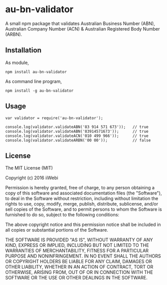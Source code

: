 au-bn-validator
===============

A small npm package that validates Australian Business Number (ABN), Australian Company Number (ACN) & Australian Registered Body Number (ARBN).

## Installation

As module,

  `npm install au-bn-validator`

As command line program,

  `npm install -g au-bn-validator`

## Usage

    var validator = require('au-bn-validator');

    console.log(validator.validateABN('83 914 571 673'));	// true
    console.log(validator.validateABN('83914571673'));		// true
    console.log(validator.validateACN('010 499 966'));		// true
    console.log(validator.validateARBN('00 00'));			// false
  

License
-------

The MIT License (MIT)

Copyright (c) 2016 iiWebi

Permission is hereby granted, free of charge, to any person obtaining a copy
of this software and associated documentation files (the "Software"), to deal
in the Software without restriction, including without limitation the rights
to use, copy, modify, merge, publish, distribute, sublicense, and/or sell
copies of the Software, and to permit persons to whom the Software is
furnished to do so, subject to the following conditions:

The above copyright notice and this permission notice shall be included in
all copies or substantial portions of the Software.

THE SOFTWARE IS PROVIDED "AS IS", WITHOUT WARRANTY OF ANY KIND, EXPRESS OR
IMPLIED, INCLUDING BUT NOT LIMITED TO THE WARRANTIES OF MERCHANTABILITY,
FITNESS FOR A PARTICULAR PURPOSE AND NONINFRINGEMENT. IN NO EVENT SHALL THE
AUTHORS OR COPYRIGHT HOLDERS BE LIABLE FOR ANY CLAIM, DAMAGES OR OTHER
LIABILITY, WHETHER IN AN ACTION OF CONTRACT, TORT OR OTHERWISE, ARISING FROM,
OUT OF OR IN CONNECTION WITH THE SOFTWARE OR THE USE OR OTHER DEALINGS IN
THE SOFTWARE.